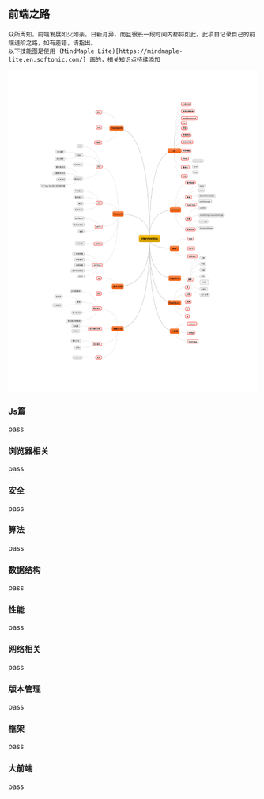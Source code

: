 ## 前端之路

    众所周知，前端发展如火如荼，日新月异，而且很长一段时间内都将如此。此项目记录自己的前端进阶之路，如有差错，请指出。
    以下技能图是使用 (MindMaple Lite)[https://mindmaple-lite.en.softonic.com/] 画的，相关知识点持续添加
![技能图](./前端技能图.png)

### Js篇
pass
### 浏览器相关
pass
### 安全
pass
### 算法
pass
### 数据结构
pass
### 性能
pass
### 网络相关
pass
### 版本管理
pass
### 框架
pass
### 大前端
pass

